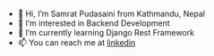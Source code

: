 - 👋 Hi, I’m Samrat Pudasaini from Kathmandu, Nepal
- 👀 I’m interested in Backend Development
- 🌱 I’m currently learning Django Rest Framework
- 📫 You can reach me at [linkedin](https://www.linkedin.com/in/samratiam/)

<!---
samratiam/samratiam is a ✨ special ✨ repository because its `README.md` (this file) appears on your GitHub profile.
You can click the Preview link to take a look at your changes.
--->

